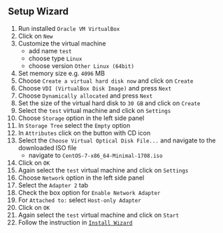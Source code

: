## Setup Wizard

1. Run installed `Oracle VM VirtualBox`
2. Click on `New`
3. Customize the virtual machine
    - add name `test`
    - choose type `Linux`
    - choose version `Other Linux (64bit)`
4. Set memory size e.g. `4096` MB
5. Choose `Create a virtual hard disk now` and click on `Create`
6. Choose `VDI (VirtualBox Disk Image)` and press `Next`
7. Choose `Dynamically allocated` and press `Next`
8. Set the size of the virtual hard disk to `30 GB` and click on `Create`
9. Select the `test` virtual machine and click on `Settings`
10. Choose `Storage` option in the left side panel
11. In `Storage Tree` select the `Empty` option
12. In `Attributes` click on the button with CD icon
13. Select the `Choose Virtual Optical Disk File...` and navigate to the downloaded ISO file
    - navigate to `CentOS-7-x86_64-Minimal-1708.iso`
14. Click on `OK`
15. Again select the `test` virtual machine and click on `Settings`
16. Choose `Network` option in the left side panel
17. Select the `Adapter 2` tab
18. Check the box option for `Enable Network Adapter`
19. For `Attached to:` select `Host-only Adapter`
20. Click on `OK`
21. Again select the `test` virtual machine and click on `Start`
22. Follow the instruction in [`Install Wizard`](https://github.com/europ/VUTBR-FIT-BT-IMPL/blob/master/VM_INSTALL.md)

